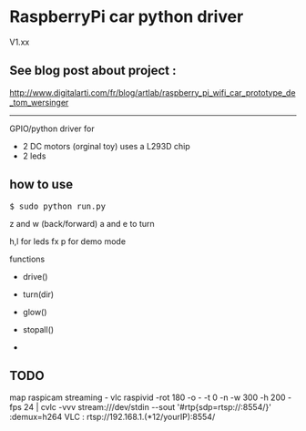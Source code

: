 RaspberryPi car python driver
=====================

V1.xx

## See blog post about project :

http://www.digitalarti.com/fr/blog/artlab/raspberry_pi_wifi_car_prototype_de_tom_wersinger


---------------
GPIO/python driver for 

* 2 DC motors (orginal toy)  uses a L293D chip
* 2 leds

how to use
---------------
<pre>
$ sudo python run.py
</pre>

z and w (back/forward)
a and e to turn

h,l for leds fx
p for demo mode


functions

* drive()
* turn(dir)
* glow()
* stopall()


* 

TODO
----


map raspicam streaming - vlc 
raspivid -rot 180 -o - -t 0 -n -w 300 -h 200 -fps 24 | cvlc -vvv stream:///dev/stdin --sout '#rtp{sdp=rtsp://:8554/}' :demux=h264
VLC : rtsp://192.168.1.(*12/yourIP):8554/

